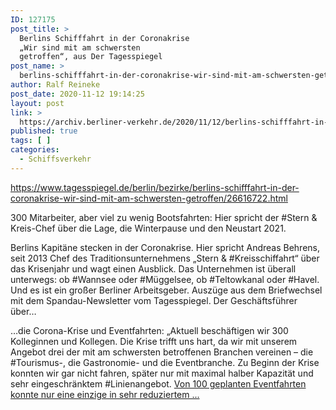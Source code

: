 ```yaml
---
ID: 127175
post_title: >
  Berlins Schifffahrt in der Coronakrise
  „Wir sind mit am schwersten
  getroffen“, aus Der Tagesspiegel
post_name: >
  berlins-schifffahrt-in-der-coronakrise-wir-sind-mit-am-schwersten-getroffen-aus-der-tagesspiegel
author: Ralf Reineke
post_date: 2020-11-12 19:14:25
layout: post
link: >
  https://archiv.berliner-verkehr.de/2020/11/12/berlins-schifffahrt-in-der-coronakrise-wir-sind-mit-am-schwersten-getroffen-aus-der-tagesspiegel/
published: true
tags: [ ]
categories:
  - Schiffsverkehr
---
```

https://www.tagesspiegel.de/berlin/bezirke/berlins-schifffahrt-in-der-coronakrise-wir-sind-mit-am-schwersten-getroffen/26616722.html

300 Mitarbeiter, aber viel zu wenig Bootsfahrten: Hier spricht der #Stern &amp; Kreis-Chef über die Lage, die Winterpause und den Neustart 2021.

Berlins Kapitäne stecken in der Coronakrise. Hier spricht Andreas Behrens, seit 2013 Chef des Traditionsunternehmens „Stern &amp; #Kreisschiffahrt“ über das Krisenjahr und wagt einen Ausblick. Das Unternehmen ist überall unterwegs: ob #Wannsee oder #Müggelsee, ob #Teltowkanal oder #Havel. Und es ist ein großer Berliner Arbeitsgeber. Auszüge aus dem Briefwechsel mit dem Spandau-Newsletter vom Tagesspiegel. Der Geschäftsführer über…

…die Corona-Krise und Eventfahrten: „Aktuell beschäftigen wir 300 Kolleginnen und Kollegen. Die Krise trifft uns hart, da wir mit unserem Angebot drei der mit am schwersten betroffenen Branchen vereinen – die #Tourismus-, die Gastronomie- und die Eventbranche. Zu Beginn der Krise konnten wir gar nicht fahren, später nur mit maximal halber Kapazität und sehr eingeschränktem #Linienangebot. <a href="https://www.tagesspiegel.de/berlin/bezirke/berlins-schifffahrt-in-der-coronakrise-wir-sind-mit-am-schwersten-getroffen/26616722.html">Von 100 geplanten Eventfahrten konnte nur eine einzige in sehr reduziertem ...</a>